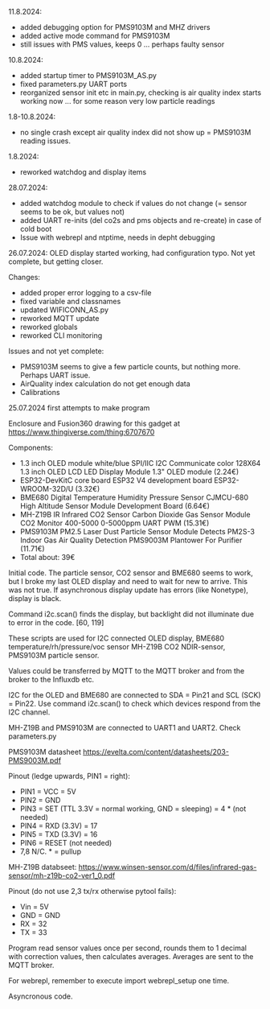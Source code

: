 11.8.2024:
- added debugging option for PMS9103M and MHZ drivers
- added active mode command for PMS9103M
- still issues with PMS values, keeps 0 ... perhaps faulty sensor

10.8.2024:
- added startup timer to PMS9103M_AS.py
- fixed parameters.py UART ports
- reorganized sensor init etc in main.py, checking is air quality index starts working now ... for some reason very low particle readings

1.8-10.8.2024:
- no single crash except air quality index did not show up = PMS9103M reading issues.

1.8.2024:
- reworked watchdog and display items

28.07.2024:
- added watchdog module to check if values do not change (= sensor seems to be ok, but values not)
- added UART re-inits (del co2s and pms objects and re-create) in case of cold boot
- Issue with webrepl and ntptime, needs in depht debugging

26.07.2024: OLED display started working, had configuration typo. Not yet complete, but getting closer.

Changes:
- added proper error logging to a csv-file
- fixed variable and classnames
- updated WIFICONN_AS.py
- reworked MQTT update
- reworked globals
- reworked CLI monitoring

Issues and not yet complete:
- PMS9103M seems to give a few particle counts, but nothing more. Perhaps UART issue.
- AirQuality index calculation do not get enough data
- Calibrations

25.07.2024 first attempts to make program

Enclosure and Fusion360 drawing for this gadget at https://www.thingiverse.com/thing:6707670

Components:
- 1.3 inch OLED module white/blue SPI/IIC I2C Communicate color 128X64 1.3 inch OLED LCD LED Display Module 1.3" OLED module (2.24€)
- ESP32-DevKitC core board ESP32 V4 development board ESP32-WROOM-32D/U (3.32€)
- BME680 Digital Temperature Humidity Pressure Sensor CJMCU-680 High Altitude Sensor Module Development Board (6.64€)
- MH-Z19B IR Infrared CO2 Sensor Carbon Dioxide Gas Sensor Module CO2 Monitor 400-5000 0-5000ppm UART PWM (15.31€)
- PMS9103M PM2.5 Laser Dust Particle Sensor Module Detects PM2S-3 Indoor Gas Air Quality Detection PMS9003M Plantower For Purifier (11.71€)
- Total about: 39€

Initial code. The particle sensor, CO2 sensor and BME680 seems to work, but I broke my last OLED display and need to wait for new to arrive. This was not true. If asynchronous display update has errors (like Nonetype), display is black. 

Command i2c.scan() finds the display, but backlight did not illuminate due to error in the code.
[60, 119]

These scripts are used for I2C connected OLED display, BME680 temperature/rh/pressure/voc sensor
MH-Z19B CO2 NDIR-sensor, PMS9103M particle sensor.

Values could be transferred by MQTT to the MQTT broker and from the broker to the Influxdb etc.

I2C for the OLED and BME680 are connected to SDA = Pin21 and SCL (SCK) = Pin22.
Use command i2c.scan() to check which devices respond from the I2C channel.

MH-Z19B and PMS9103M are connected to UART1 and UART2. Check parameters.py

PMS9103M datasheet https://evelta.com/content/datasheets/203-PMS9003M.pdf

Pinout (ledge upwards, PIN1 = right):
- PIN1 = VCC = 5V
- PIN2 = GND
- PIN3 = SET (TTL 3.3V = normal working, GND = sleeping) = 4 * (not needed)
- PIN4 = RXD (3.3V) = 17
- PIN5 = TXD (3.3V) = 16
- PIN6 = RESET (not needed) 
- 7,8 N/C. * = pullup

MH-Z19B databseet: https://www.winsen-sensor.com/d/files/infrared-gas-sensor/mh-z19b-co2-ver1_0.pdf

Pinout (do not use 2,3 tx/rx otherwise pytool fails):
- Vin = 5V
- GND = GND
- RX = 32
- TX = 33

Program read sensor values once per second, rounds them to 1 decimal with correction values, then calculates averages.
Averages are sent to the MQTT broker.

For webrepl, remember to execute import webrepl_setup one time.

Asyncronous code.
